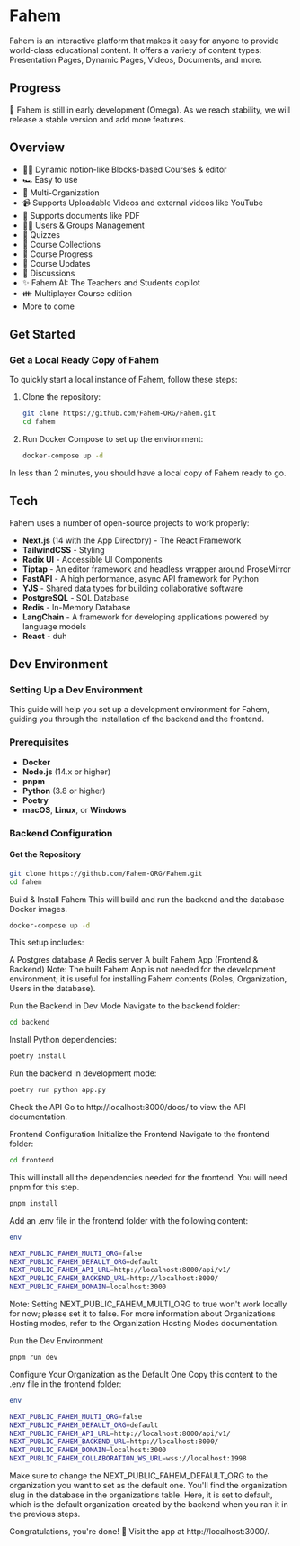 # Fahem

Fahem is an interactive platform that makes it easy for anyone to provide world-class educational content. It offers a variety of content types: Presentation Pages, Dynamic Pages, Videos, Documents, and more.

## Progress

🚧 Fahem is still in early development (Omega). As we reach stability, we will release a stable version and add more features.

## Overview

- 📄✨ Dynamic notion-like Blocks-based Courses & editor
- 🏎️ Easy to use
- 👥 Multi-Organization
- 📹 Supports Uploadable Videos and external videos like YouTube
- 📄 Supports documents like PDF
- 👨‍🎓 Users & Groups Management
- 🙋 Quizzes
- 🍱 Course Collections
- 👟 Course Progress
- 🛜 Course Updates
- 💬 Discussions
- ✨ Fahem AI: The Teachers and Students copilot
- 👪 Multiplayer Course edition
- More to come

## Get Started

### Get a Local Ready Copy of Fahem

To quickly start a local instance of Fahem, follow these steps:

1. Clone the repository:
    ```sh
    git clone https://github.com/Fahem-ORG/Fahem.git
    cd fahem
    ```

2. Run Docker Compose to set up the environment:
    ```sh
    docker-compose up -d
    ```

In less than 2 minutes, you should have a local copy of Fahem ready to go.

## Tech

Fahem uses a number of open-source projects to work properly:

- **Next.js** (14 with the App Directory) - The React Framework
- **TailwindCSS** - Styling
- **Radix UI** - Accessible UI Components
- **Tiptap** - An editor framework and headless wrapper around ProseMirror
- **FastAPI** - A high performance, async API framework for Python
- **YJS** - Shared data types for building collaborative software
- **PostgreSQL** - SQL Database
- **Redis** - In-Memory Database
- **LangChain** - A framework for developing applications powered by language models
- **React** - duh


## Dev Environment

### Setting Up a Dev Environment

This guide will help you set up a development environment for Fahem, guiding you through the installation of the backend and the frontend.

### Prerequisites

- **Docker**
- **Node.js** (14.x or higher)
- **pnpm**
- **Python** (3.8 or higher)
- **Poetry**
- **macOS**, **Linux**, or **Windows**

### Backend Configuration

#### Get the Repository

```sh
git clone https://github.com/Fahem-ORG/Fahem.git
cd fahem
```
Build & Install Fahem
This will build and run the backend and the database Docker images.


```sh
docker-compose up -d
```

This setup includes:

A Postgres database
A Redis server
A built Fahem App (Frontend & Backend)
Note: The built Fahem App is not needed for the development environment; it is useful for installing Fahem contents (Roles, Organization, Users in the database).

Run the Backend in Dev Mode
Navigate to the backend folder:

```sh
cd backend
```
Install Python dependencies:

```sh
poetry install
```
Run the backend in development mode:
```sh
poetry run python app.py
```

Check the API
Go to http://localhost:8000/docs/ to view the API documentation.

Frontend Configuration
Initialize the Frontend
Navigate to the frontend folder:


```sh
cd frontend
```
This will install all the dependencies needed for the frontend. You will need pnpm for this step.

```sh
pnpm install
```
Add an .env file in the frontend folder with the following content:
```sh
env

NEXT_PUBLIC_FAHEM_MULTI_ORG=false
NEXT_PUBLIC_FAHEM_DEFAULT_ORG=default
NEXT_PUBLIC_FAHEM_API_URL=http://localhost:8000/api/v1/
NEXT_PUBLIC_FAHEM_BACKEND_URL=http://localhost:8000/
NEXT_PUBLIC_FAHEM_DOMAIN=localhost:3000
```
Note: Setting NEXT_PUBLIC_FAHEM_MULTI_ORG to true won't work locally for now; please set it to false. For more information about Organizations Hosting modes, refer to the Organization Hosting Modes documentation.

Run the Dev Environment
```sh
pnpm run dev
```
Configure Your Organization as the Default One
Copy this content to the .env file in the frontend folder:
```sh
env

NEXT_PUBLIC_FAHEM_MULTI_ORG=false
NEXT_PUBLIC_FAHEM_DEFAULT_ORG=default
NEXT_PUBLIC_FAHEM_API_URL=http://localhost:8000/api/v1/
NEXT_PUBLIC_FAHEM_BACKEND_URL=http://localhost:8000/
NEXT_PUBLIC_FAHEM_DOMAIN=localhost:3000
NEXT_PUBLIC_FAHEM_COLLABORATION_WS_URL=wss://localhost:1998
```
Make sure to change the NEXT_PUBLIC_FAHEM_DEFAULT_ORG to the organization you want to set as the default one. You'll find the organization slug in the database in the organizations table. Here, it is set to default, which is the default organization created by the backend when you ran it in the previous steps.

Congratulations, you're done! 🎉
Visit the app at http://localhost:3000/.

